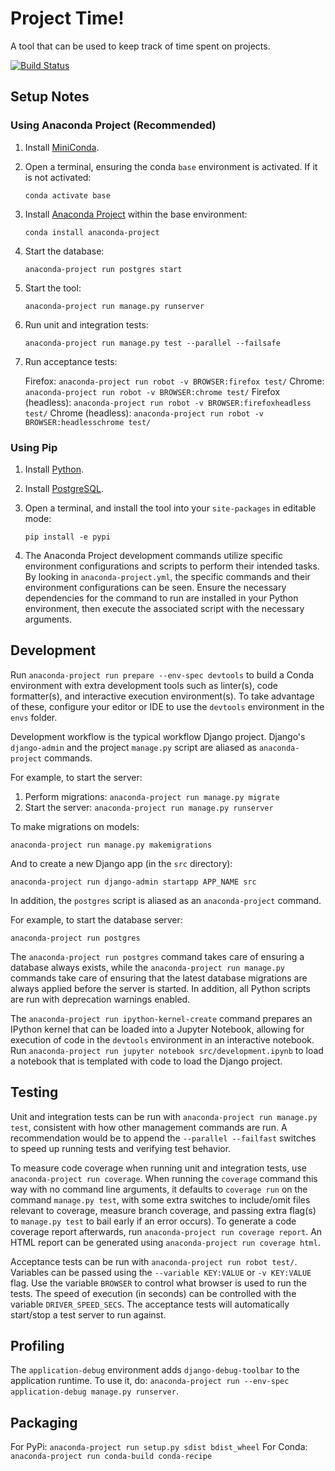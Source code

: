 # Project Time!

A tool that can be used to keep track of time spent on projects.

[![Build Status](https://travis-ci.org/gscoppino/ProjectTime.svg?branch=master)](https://travis-ci.org/gscoppino/ProjectTime)

## Setup Notes

### Using Anaconda Project (Recommended)

1. Install [MiniConda](https://docs.conda.io/en/latest/miniconda.html).

2. Open a terminal, ensuring the conda `base` environment is activated. If it is
   not activated:

   `conda activate base`

3. Install [Anaconda Project](https://anaconda-project.readthedocs.io/en/latest)
   within the base environment:

   `conda install anaconda-project`

4. Start the database:

    `anaconda-project run postgres start`

5. Start the tool:

   `anaconda-project run manage.py runserver`

6. Run unit and integration tests:

   `anaconda-project run manage.py test --parallel --failsafe`

7. Run acceptance tests:

    Firefox: `anaconda-project run robot -v BROWSER:firefox test/`
    Chrome:  `anaconda-project run robot -v BROWSER:chrome test/`
    Firefox (headless): `anaconda-project run robot -v BROWSER:firefoxheadless test/`
    Chrome (headless):  `anaconda-project run robot -v BROWSER:headlesschrome test/`

### Using Pip

1. Install [Python](https://www.python.org/downloads/).

2. Install [PostgreSQL](https://www.postgresql.org/download/).

3. Open a terminal, and install the tool into your `site-packages` in editable mode:

    `pip install -e pypi`

4. The Anaconda Project development commands utilize specific environment
   configurations and scripts to perform their intended tasks. By looking
   in `anaconda-project.yml`, the specific commands and their environment
   configurations can be seen. Ensure the necessary dependencies for the
   command to run are installed in your Python environment, then execute
   the associated script with the necessary arguments.

## Development

Run `anaconda-project run prepare --env-spec devtools` to build a Conda environment
with extra development tools such as linter(s), code formatter(s), and interactive
execution environment(s). To take advantage of these, configure your editor or IDE
to use the `devtools` environment in the `envs` folder.

Development workflow is the typical workflow Django project.
Django's `django-admin` and the project `manage.py` script are aliased as
`anaconda-project` commands.

For example, to start the server:

1) Perform migrations: `anaconda-project run manage.py migrate`
2) Start the server: `anaconda-project run manage.py runserver`

To make migrations on models:

`anaconda-project run manage.py makemigrations`

And to create a new Django app (in the `src` directory):

`anaconda-project run django-admin startapp APP_NAME src`

In addition, the `postgres` script is aliased as an `anaconda-project` command.

For example, to start the database server:

`anaconda-project run postgres`

The `anaconda-project run postgres` command takes care of ensuring a database
always exists, while the `anaconda-project run manage.py` commands take care of
ensuring that the latest database migrations are always applied before the server
is started. In addition, all Python scripts are run with deprecation warnings enabled.

The `anaconda-project run ipython-kernel-create` command prepares an IPython
kernel that can be loaded into a Jupyter Notebook, allowing for execution of
code in the `devtools` environment in an interactive notebook. Run
`anaconda-project run jupyter notebook src/development.ipynb` to load a notebook
that is templated with code to load the Django project.

## Testing

Unit and integration tests can be run with `anaconda-project run manage.py test`,
consistent with how other management commands are run. A recommendation would
be to append the `--parallel --failfast` switches to speed up running tests and
verifying test behavior.

To measure code coverage when running unit and integration tests, use
`anaconda-project run coverage`. When running the `coverage` command this way
with no command line arguments, it defaults to `coverage run` on the command
`manage.py test`, with some extra switches to include/omit files relevant to
coverage, measure branch coverage, and passing extra flag(s) to `manage.py test`
to bail early if an error occurs). To generate a code coverage report afterwards,
run `anaconda-project run coverage report`. An HTML report can be generated using
`anaconda-project run coverage html`.

Acceptance tests can be run with `anaconda-project run robot test/`. Variables can be
passed using the `--variable KEY:VALUE` or `-v KEY:VALUE` flag. Use the variable
`BROWSER` to control what browser is used to run the tests. The speed of
execution (in seconds) can be controlled with the variable `DRIVER_SPEED_SECS`.
The acceptance tests will automatically start/stop a test server to run against.

## Profiling

The `application-debug` environment adds `django-debug-toolbar` to the
application runtime. To use it, do:
`anaconda-project run --env-spec application-debug manage.py runserver`.

## Packaging

For PyPi: `anaconda-project run setup.py sdist bdist_wheel`
For Conda: `anaconda-project run conda-build conda-recipe`
